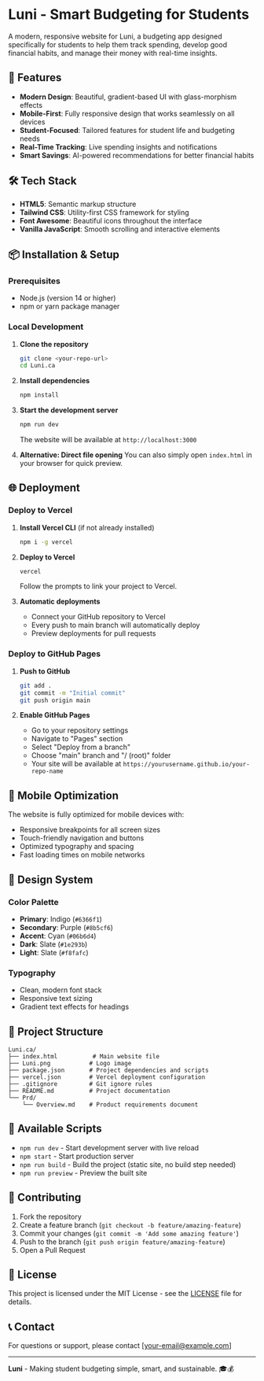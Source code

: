 # Luni - Smart Budgeting for Students

A modern, responsive website for Luni, a budgeting app designed specifically for students to help them track spending, develop good financial habits, and manage their money with real-time insights.

## 🚀 Features

- **Modern Design**: Beautiful, gradient-based UI with glass-morphism effects
- **Mobile-First**: Fully responsive design that works seamlessly on all devices
- **Student-Focused**: Tailored features for student life and budgeting needs
- **Real-Time Tracking**: Live spending insights and notifications
- **Smart Savings**: AI-powered recommendations for better financial habits

## 🛠️ Tech Stack

- **HTML5**: Semantic markup structure
- **Tailwind CSS**: Utility-first CSS framework for styling
- **Font Awesome**: Beautiful icons throughout the interface
- **Vanilla JavaScript**: Smooth scrolling and interactive elements

## 📦 Installation & Setup

### Prerequisites
- Node.js (version 14 or higher)
- npm or yarn package manager

### Local Development

1. **Clone the repository**
   ```bash
   git clone <your-repo-url>
   cd Luni.ca
   ```

2. **Install dependencies**
   ```bash
   npm install
   ```

3. **Start the development server**
   ```bash
   npm run dev
   ```
   
   The website will be available at `http://localhost:3000`

4. **Alternative: Direct file opening**
   You can also simply open `index.html` in your browser for quick preview.

## 🌐 Deployment

### Deploy to Vercel

1. **Install Vercel CLI** (if not already installed)
   ```bash
   npm i -g vercel
   ```

2. **Deploy to Vercel**
   ```bash
   vercel
   ```
   
   Follow the prompts to link your project to Vercel.

3. **Automatic deployments**
   - Connect your GitHub repository to Vercel
   - Every push to main branch will automatically deploy
   - Preview deployments for pull requests

### Deploy to GitHub Pages

1. **Push to GitHub**
   ```bash
   git add .
   git commit -m "Initial commit"
   git push origin main
   ```

2. **Enable GitHub Pages**
   - Go to your repository settings
   - Navigate to "Pages" section
   - Select "Deploy from a branch"
   - Choose "main" branch and "/ (root)" folder
   - Your site will be available at `https://yourusername.github.io/your-repo-name`

## 📱 Mobile Optimization

The website is fully optimized for mobile devices with:
- Responsive breakpoints for all screen sizes
- Touch-friendly navigation and buttons
- Optimized typography and spacing
- Fast loading times on mobile networks

## 🎨 Design System

### Color Palette
- **Primary**: Indigo (`#6366f1`)
- **Secondary**: Purple (`#8b5cf6`)
- **Accent**: Cyan (`#06b6d4`)
- **Dark**: Slate (`#1e293b`)
- **Light**: Slate (`#f8fafc`)

### Typography
- Clean, modern font stack
- Responsive text sizing
- Gradient text effects for headings

## 📂 Project Structure

```
Luni.ca/
├── index.html          # Main website file
├── Luni.png           # Logo image
├── package.json       # Project dependencies and scripts
├── vercel.json        # Vercel deployment configuration
├── .gitignore         # Git ignore rules
├── README.md          # Project documentation
└── Prd/
    └── Overview.md    # Product requirements document
```

## 🚀 Available Scripts

- `npm run dev` - Start development server with live reload
- `npm start` - Start production server
- `npm run build` - Build the project (static site, no build step needed)
- `npm run preview` - Preview the built site

## 🤝 Contributing

1. Fork the repository
2. Create a feature branch (`git checkout -b feature/amazing-feature`)
3. Commit your changes (`git commit -m 'Add some amazing feature'`)
4. Push to the branch (`git push origin feature/amazing-feature`)
5. Open a Pull Request

## 📄 License

This project is licensed under the MIT License - see the [LICENSE](LICENSE) file for details.

## 📞 Contact

For questions or support, please contact [your-email@example.com]

---

**Luni** - Making student budgeting simple, smart, and sustainable. 🎓💰
